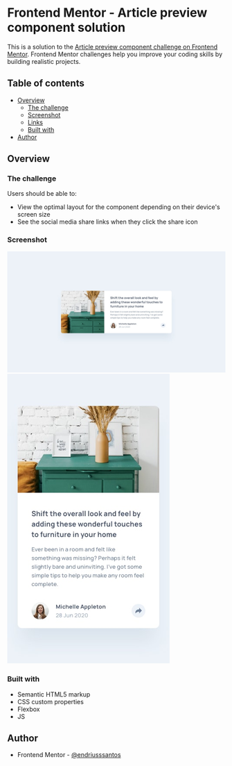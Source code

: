 # Frontend Mentor - Article preview component solution

This is a solution to the [Article preview component challenge on Frontend Mentor](https://www.frontendmentor.io/challenges/article-preview-component-dYBN_pYFT). Frontend Mentor challenges help you improve your coding skills by building realistic projects. 

## Table of contents

- [Overview](#overview)
  - [The challenge](#the-challenge)
  - [Screenshot](#screenshot)
  - [Links](#links)
  - [Built with](#built-with)
- [Author](#author)

## Overview

### The challenge

Users should be able to:

- View the optimal layout for the component depending on their device's screen size
- See the social media share links when they click the share icon

### Screenshot

![](./src/images/desktop-design.jpg)
![](./src/images/mobile-design.jpg)

### Built with

- Semantic HTML5 markup
- CSS custom properties
- Flexbox
- JS

## Author

- Frontend Mentor - [@endriusssantos](https://www.frontendmentor.io/profile/endriusssantos)
